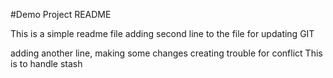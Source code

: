 #Demo Project README

This is a simple readme file
adding second line to the file for updating GIT

adding another line, making some changes
creating trouble for conflict
This is to handle stash